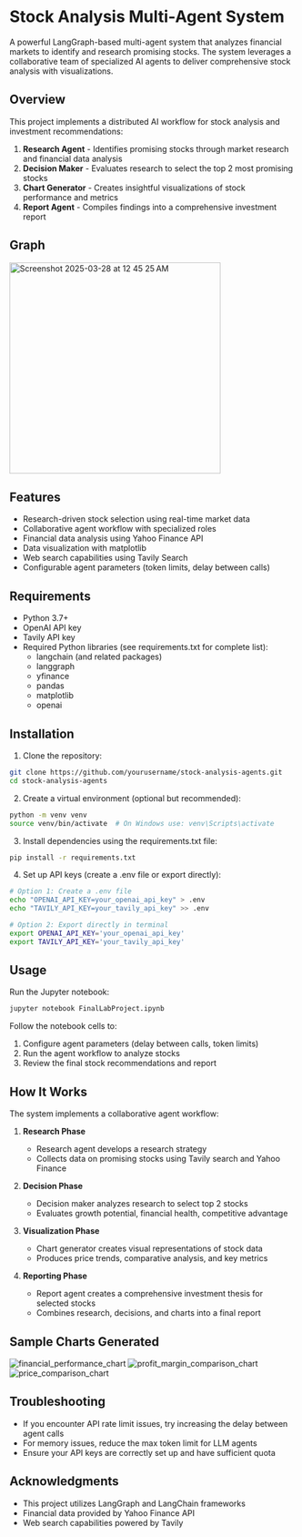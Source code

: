 # Stock Analysis Multi-Agent System

A powerful LangGraph-based multi-agent system that analyzes financial markets to identify and research promising stocks. The system leverages a collaborative team of specialized AI agents to deliver comprehensive stock analysis with visualizations.

## Overview

This project implements a distributed AI workflow for stock analysis and investment recommendations:

1. **Research Agent** - Identifies promising stocks through market research and financial data analysis
2. **Decision Maker** - Evaluates research to select the top 2 most promising stocks
3. **Chart Generator** - Creates insightful visualizations of stock performance and metrics
4. **Report Agent** - Compiles findings into a comprehensive investment report

## Graph

<img width="371" alt="Screenshot 2025-03-28 at 12 45 25 AM" src="https://github.com/user-attachments/assets/681b907b-a107-4291-aeb2-29167b7ab024" />


## Features

- Research-driven stock selection using real-time market data
- Collaborative agent workflow with specialized roles
- Financial data analysis using Yahoo Finance API
- Data visualization with matplotlib
- Web search capabilities using Tavily Search
- Configurable agent parameters (token limits, delay between calls)

## Requirements

- Python 3.7+
- OpenAI API key
- Tavily API key
- Required Python libraries (see requirements.txt for complete list):
  - langchain (and related packages)
  - langgraph
  - yfinance
  - pandas
  - matplotlib
  - openai

## Installation

1. Clone the repository:
```bash
git clone https://github.com/yourusername/stock-analysis-agents.git
cd stock-analysis-agents
```

2. Create a virtual environment (optional but recommended):
```bash
python -m venv venv
source venv/bin/activate  # On Windows use: venv\Scripts\activate
```

3. Install dependencies using the requirements.txt file:
```bash
pip install -r requirements.txt
```

4. Set up API keys (create a .env file or export directly):
```bash
# Option 1: Create a .env file
echo "OPENAI_API_KEY=your_openai_api_key" > .env
echo "TAVILY_API_KEY=your_tavily_api_key" >> .env

# Option 2: Export directly in terminal
export OPENAI_API_KEY='your_openai_api_key'
export TAVILY_API_KEY='your_tavily_api_key'
```

## Usage

Run the Jupyter notebook:
```bash
jupyter notebook FinalLabProject.ipynb
```

Follow the notebook cells to:
1. Configure agent parameters (delay between calls, token limits)
2. Run the agent workflow to analyze stocks
3. Review the final stock recommendations and report

## How It Works

The system implements a collaborative agent workflow:

1. **Research Phase**
   - Research agent develops a research strategy
   - Collects data on promising stocks using Tavily search and Yahoo Finance

2. **Decision Phase**
   - Decision maker analyzes research to select top 2 stocks
   - Evaluates growth potential, financial health, competitive advantage

3. **Visualization Phase**
   - Chart generator creates visual representations of stock data
   - Produces price trends, comparative analysis, and key metrics

4. **Reporting Phase**
   - Report agent creates a comprehensive investment thesis for selected stocks
   - Combines research, decisions, and charts into a final report

## Sample Charts Generated

![financial_performance_chart](https://github.com/user-attachments/assets/77d1c995-2d26-48c5-93a5-c10935d48357)
![profit_margin_comparison_chart](https://github.com/user-attachments/assets/370ad182-af0b-471a-a6d5-3fdb1d6e4abd)
![price_comparison_chart](https://github.com/user-attachments/assets/2ad6ab56-8352-443f-a7ad-c15c87d70bed)

## Troubleshooting

- If you encounter API rate limit issues, try increasing the delay between agent calls
- For memory issues, reduce the max token limit for LLM agents
- Ensure your API keys are correctly set up and have sufficient quota

## Acknowledgments

- This project utilizes LangGraph and LangChain frameworks
- Financial data provided by Yahoo Finance API
- Web search capabilities powered by Tavily 
